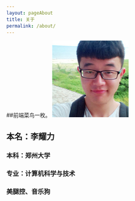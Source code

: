 ```yaml
---
layout: pageAbout
title: 关于
permalink: /about/
---
```


##前端菜鸟一枚。
![My helpful screenshot](/images/my.jpg)

## 本名：李耀力

### 本科：郑州大学

### 专业：计算机科学与技术

### 美腿控、音乐狗
